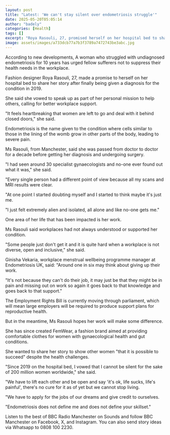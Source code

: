 ```yaml
---
layout: post
title: "Latest: 'We can't stay silent over endometriosis struggle'"
date: 2025-05-20T05:05:14
author: "badely"
categories: [Health]
tags: []
excerpt: "Roya Rasouli, 27, promised herself on her hospital bed to share her story and is urging others to also."
image: assets/images/a733dcb77a7b3f3789a7472743be3abc.jpg
---
```


According to new developments, A woman who struggled with undiagnosed endometriosis for 10 years has urged fellow sufferers not to suppress their health needs in the workplace.

Fashion designer Roya Rasouli, 27, made a promise to herself on her hospital bed to share her story after finally being given a diagnosis for the condition in 2019.

She said she vowed to speak up as part of her personal mission to help others, calling for better workplace support.

"It feels heartbreaking that women are left to go and deal with it behind closed doors," she said.

Endometriosis is the name given to the condition where cells similar to those in the lining of the womb grow in other parts of the body, leading to severe pain.

Ms Rasouli, from Manchester, said she was passed from doctor to doctor for a decade before getting her diagnosis and undergoing surgery.

"I had seen around 30 specialist gynaecologists and no-one ever found out what it was," she said.

"Every single person had a different point of view because all my scans and MRI results were clear.

"At one point I started doubting myself and I started to think maybe it's just me.

"I just felt extremely alien and isolated, all alone and like no-one gets me."

One area of her life that has been impacted is her work.

Ms Rasouli said workplaces had not always understood or supported her condition.

"Some people just don't get it and it is quite hard when a workplace is not diverse, open and inclusive," she said.

Ginisha Vekaria, workplace menstrual wellbeing programme manager at Endometriosis UK, said: "Around one in six may think about giving up their work.

"It's not because they can't do their job, it may just be that they might be in pain and missing out on work so again it goes back to that knowledge and goes back to that support."

The Employment Rights Bill is currently moving through parliament, which will mean large employers will be required to produce support plans for reproductive health.

But in the meantime, Ms Rasouli hopes her work will make some difference.

She has since created FemWear, a fashion brand aimed at providing comfortable clothes for women with gynaecological health and gut conditions.

She wanted to share her story to show other women "that it is possible to succeed" despite the health challenges.

"Since 2019 on the hospital bed, I vowed that I cannot be silent for the sake of 200 million women worldwide," she said.

"We have to lift each other and be open and say 'it's ok, life sucks, life's painful', there's no cure for it as of yet but we cannot stop living.

"We have to apply for the jobs of our dreams and give credit to ourselves.

"Endometriosis does not define me and does not define your skillset."

Listen to the best of BBC Radio Manchester on Sounds and follow BBC Manchester on Facebook, X, and Instagram. You can also send story ideas via Whatsapp to 0808 100 2230.

